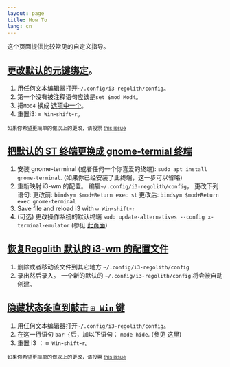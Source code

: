 ```yaml
---
layout: page
title: How To
lang: cn
---
```


这个页面提供比较常见的自定义指导。

## [更改默认的元键绑定](#key-binding)。
1. 用任何文本编辑器打开`~/.config/i3-regolith/config`。   
2. 第一个没有被注释语句应该是`set $mod Mod4`。   
3. 把`Mod4` 换成 [选项中一个](https://i3wm.org/docs/userguide.html#keybindings)。   
4. 重置i3: `⊞ Win`-`shift`-`r`。   

<sub>如果你希望更简单的做以上的更改，请投票 [this issue](https://github.com/regolith-linux/regolith-desktop/issues/16)</sub>

## [把默认的 ST 终端更换成 gnome-termial 终端](#default-term)

1. 安装 gnome-terminal (或者任何一个你喜爱的终端): `sudo apt install gnome-terminal`. (如果你已经安装了此终端，这一步可以省略)
2. 重新映射 i3-wm 的配置。 编辑`~/.config/i3-regolith/config`， 更改下列语句:
更改前: `bindsym $mod+Return exec st`
更改后: `bindsym $mod+Return exec gnome-terminal`
3. Save file and reload i3 with `⊞ Win`-`shift`-`r`
4. (可选)  更改操作系统的默认终端 `sudo update-alternatives --config x-terminal-emulator` (参见 [此页面](https://askubuntu.com/questions/578293/is-it-possible-to-remove-the-default-terminal-and-replace-it-with-some-other-ter))  

## [恢复Regolith 默认的 i3-wm 的配置文件](#default-i3-config)
1. 删除或者移动该文件到其它地方  `~/.config/i3-regolith/config`  
2. 录出然后录入。 一个新的默认的 `~/.config/i3-regolith/config` 将会被自动创建。

## [隐藏状态条直到敲击 `⊞ Win` 键](#hide-bar)
1. 用任何文本编辑器打开`~/.config/i3-regolith/config`。  
2. 在这一行语句 `bar {`后，加以下语句： `mode hide`. (参见 [这里](https://i3wm.org/docs/userguide.html#_configuring_i3bar))
3. 重置 i3 ： `⊞ Win`-`shift`-`r`。

<sub>如果你希望更简单的做以上的更改，请投票 [this issue](https://github.com/regolith-linux/regolith-desktop/issues/16)</sub>
